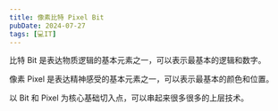 ```yaml
---
title: 像素比特 Pixel Bit
pubDate: 2024-07-27
tags: [💻IT]
---
```


比特 Bit 是表达物质逻辑的基本元素之一，可以表示最基本的逻辑和数字。

像素 Pixel 是表达精神感受的基本元素之一，可以表示最基本的颜色和位置。

以 Bit 和 Pixel 为核心基础切入点，可以串起来很多很多的上层技术。
